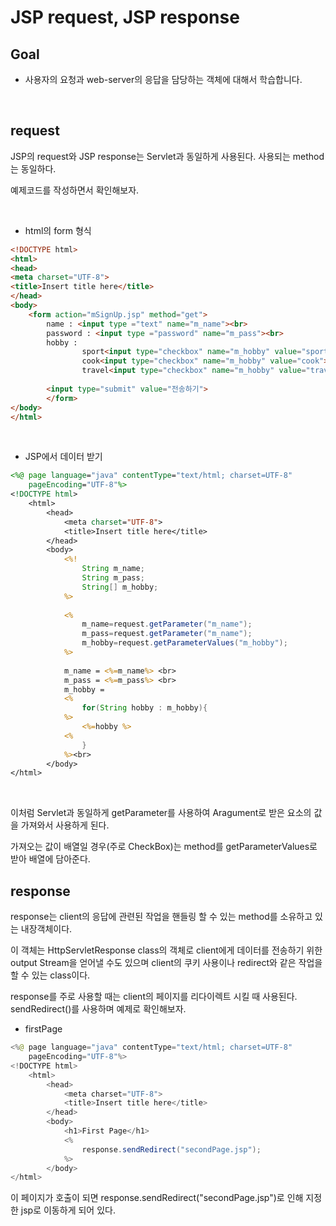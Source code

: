 JSP request, JSP response
===

## Goal

* 사용자의 요청과 web-server의 응답을 담당하는 객체에 대해서 학습합니다.



<br>

## request

JSP의 request와 JSP response는 Servlet과 동일하게 사용된다. 사용되는 method는 동일하다.<br>

예제코드를 작성하면서 확인해보자.

<br>

* html의 form 형식

```html
<!DOCTYPE html>
<html>
<head>
<meta charset="UTF-8">
<title>Insert title here</title>
</head>
<body>
	<form action="mSignUp.jsp" method="get">
		name : <input type ="text" name="m_name"><br>
		password : <input type ="password" name="m_pass"><br>
		hobby :  
				sport<input type="checkbox" name="m_hobby" value="sport">,
				cook<input type="checkbox" name="m_hobby" value="cook">.
				travel<input type="checkbox" name="m_hobby" value="travel"><br>
		
		<input type="submit" value="전송하기">
		</form>
</body>
</html>
```

<br>

* JSP에서 데이터 받기

```jsp
<%@ page language="java" contentType="text/html; charset=UTF-8"
    pageEncoding="UTF-8"%>
<!DOCTYPE html>
	<html>
		<head>
			<meta charset="UTF-8">
			<title>Insert title here</title>
		</head>
		<body>
			<%!
				String m_name;
				String m_pass;
				String[] m_hobby;
			%>
			
			<%
				m_name=request.getParameter("m_name");
				m_pass=request.getParameter("m_name");
				m_hobby=request.getParameterValues("m_hobby");
			%>
			
			m_name = <%=m_name%> <br>
			m_pass = <%=m_pass%> <br>
			m_hobby = 
			<%
				for(String hobby : m_hobby){
			%>
				<%=hobby %>
			<%
				}
			%><br>
		</body>
</html>
```

<br>

이처럼 Servlet과 동일하게 getParameter를 사용하여 Aragument로 받은 요소의 값을 가져와서 사용하게 된다. <br>

가져오는 값이 배열일 경우(주로 CheckBox)는 method를 getParameterValues로 받아 배열에 담아준다.<br>

## response

response는 client의 응답에 관련된 작업을 핸들링 할 수 있는 method를 소유하고 있는 내장객체이다. <br>

이 객체는 HttpServletResponse class의 객체로 client에게 데이터를 전송하기 위한 output Stream을 얻어낼 수도 있으며 client의 쿠키 사용이나 redirect와 같은 작업을 할 수 있는 class이다.<br>

response를 주로 사용할 때는 client의 페이지를 리다이렉트 시킬 때 사용된다. sendRedirect()를 사용하며 예제로 확인해보자.

* firstPage

```java
<%@ page language="java" contentType="text/html; charset=UTF-8"
    pageEncoding="UTF-8"%>
<!DOCTYPE html>
	<html>
		<head>
			<meta charset="UTF-8">
			<title>Insert title here</title>
		</head>
		<body>
			<h1>First Page</h1>
			<%
				response.sendRedirect("secondPage.jsp");
			%>
		</body>
</html>
```

이 페이지가 호출이 되면 response.sendRedirect("secondPage.jsp")로 인해 지정한 jsp로 이동하게 되어 있다.
